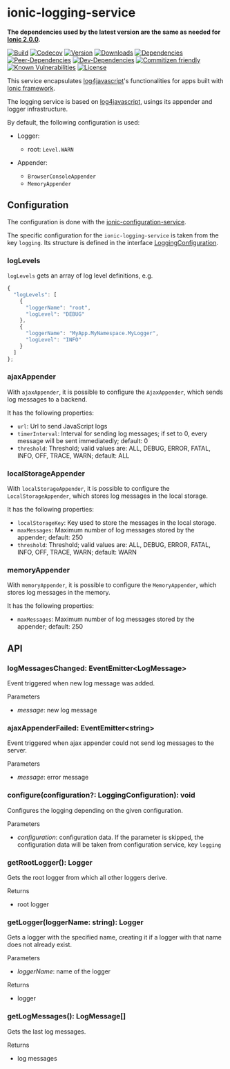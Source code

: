 # ionic-logging-service

**The dependencies used by the latest version are the same as needed for [Ionic 2.0.0](https://github.com/driftyco/ionic/blob/master/CHANGELOG.md).**

[![Build](https://travis-ci.org/Ritzlgrmft/ionic-logging-service.svg?branch=master)](https://travis-ci.org/Ritzlgrmft/ionic-logging-service)
[![Codecov](https://codecov.io/gh/Ritzlgrmft/ionic-logging-service/branch/master/graph/badge.svg)](https://codecov.io/gh/Ritzlgrmft/ionic-logging-service)
[![Version](https://badge.fury.io/js/ionic-logging-service.svg)](https://www.npmjs.com/package/ionic-logging-service)
[![Downloads](https://img.shields.io/npm/dt/ionic-logging-service.svg)](https://www.npmjs.com/package/ionic-logging-service)
[![Dependencies](https://david-dm.org/ritzlgrmft/ionic-logging-service/master/status.svg)](https://david-dm.org/ritzlgrmft/ionic-logging-service/master)
[![Peer-Dependencies](https://david-dm.org/ritzlgrmft/ionic-logging-service/master/peer-status.svg)](https://david-dm.org/ritzlgrmft/ionic-logging-service/master?type=peer)
[![Dev-Dependencies](https://david-dm.org/ritzlgrmft/ionic-logging-service/master/dev-status.svg)](https://david-dm.org/ritzlgrmft/ionic-logging-service/master?type=dev)
[![Commitizen friendly](https://img.shields.io/badge/commitizen-friendly-brightgreen.svg)](http://commitizen.github.io/cz-cli/)
[![Known Vulnerabilities](https://snyk.io/test/github/ritzlgrmft/ionic-logging-service/badge.svg)](https://snyk.io/test/github/ritzlgrmft/ionic-logging-service)
[![License](https://img.shields.io/npm/l/ionic-logging-service.svg)](https://www.npmjs.com/package/ionic-logging-service)

This service encapsulates [log4javascript](http://log4javascript.org/)'s functionalities for apps built with [Ionic framework](http://ionicframework.com).

The logging service is based on [log4javascript](http://log4javascript.org/), usings its appender and logger infrastructure.

By default, the following configuration is used:

- Logger:
  - root: `Level.WARN`

- Appender:
  - `BrowserConsoleAppender`
  - `MemoryAppender`

## Configuration

The configuration is done with the [ionic-configuration-service](https://github.com/Ritzlgrmft/ionic-configuration-service).

The specific configuration for the `ionic-logging-service` is taken from the key `logging`.
Its structure is defined in the interface [LoggingConfiguration](src/logging-configuration.model.ts).

### logLevels

`logLevels` gets an array of log level definitions, e.g.

```JavaScript
{
  "logLevels": [
    {
      "loggerName": "root",
      "logLevel": "DEBUG"
    },
    {
      "loggerName": "MyApp.MyNamespace.MyLogger",
      "logLevel": "INFO"
    }
  ]
};
````

### ajaxAppender

With `ajaxAppender`, it is possible to configure the `AjaxAppender`, which sends
log messages to a backend.

It has the following properties:

- `url`: Url to send JavaScript logs
- `timerInterval`: Interval for sending log messages; if set to 0, every
  message will be sent immediatedly; default: 0
- `threshold`: Threshold; valid values are: ALL, DEBUG, ERROR, FATAL, INFO, OFF, TRACE, WARN;
  default: ALL

### localStorageAppender

With `localStorageAppender`, it is possible to configure the `LocalStorageAppender`, which stores
log messages in the local storage.

It has the following properties:

- `localStorageKey`: Key used to store the messages in the local storage.
- `maxMessages`: Maximum number of log messages stored by the appender; default: 250
- `threshold`: Threshold; valid values are: ALL, DEBUG, ERROR, FATAL, INFO, OFF, TRACE, WARN;
  default: WARN

### memoryAppender

With `memoryAppender`, it is possible to configure the `MemoryAppender`, which stores
log messages in the memory.

It has the following properties:

- `maxMessages`: Maximum number of log messages stored by the appender; default: 250

## API

### logMessagesChanged: EventEmitter&lt;LogMessage>

Event triggered when new log message was added.

Parameters

- *message*: new log message

### ajaxAppenderFailed: EventEmitter&lt;string>

Event triggered when ajax appender could not send log messages to the server.

Parameters

- *message*: error message

### configure(configuration?: LoggingConfiguration): void

Configures the logging depending on the given configuration.

Parameters

- *configuration*: configuration data.
  If the parameter is skipped, the configuration data will be taken from configuration service, key `logging`

### getRootLogger(): Logger

Gets the root logger from which all other loggers derive.

Returns

- root logger

### getLogger(loggerName: string): Logger

Gets a logger with the specified name, creating it if a logger with that name does not already exist.

Parameters

- *loggerName*: name of the logger

Returns

- logger

### getLogMessages(): LogMessage[]

Gets the last log messages.

Returns

- log messages